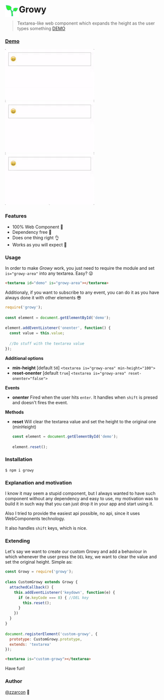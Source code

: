 # <img src="icon_green.png" width="45" align="left"> Growy
> Textarea-like web component which expands the height as the user types something [DEMO](https://zzarcon.github.io/growy)

### [Demo](https://zzarcon.github.io/growy)
  
  <img src="videos/1.gif" width="290">
  <img src="videos/2.gif" width="290">
  <img src="videos/3.gif" width="290">

### Features
  - 100% Web Component :sparkling_heart:
  - Dependency free :dizzy:
  - Does one thing right :ok_hand:
  - Works as you will expect :rocket:

### Usage
In order to make *Growy* work, you just need to require the module and set `is="growy-area"` into any textarea. Easy? :stuck_out_tongue_winking_eye:

```html
<textarea id="demo" is="growy-area"></textarea>
```

Additionaly, if you want to subscribe to any event, you can do it as you have always done it with other elements :sunglasses:

```javascript
require('growy');

const element = document.getElementById('demo');

element.addEventListener('onenter', function() {
  const value = this.value;

  //Do stuff with the textarea value
});
```

**Additional options**
  
  * **min-height** [default `50`] ```<textarea is="growy-area" min-height="100">```
  * **reset-onenter** [default `true`] ```<textarea is="growy-area" reset-onenter="false">```

**Events**
  
  * **onenter** Fired when the user hits `enter`. It handles when `shift` is presed and doesn't fires the event.

**Methods**

  * **reset** Will clear the textarea value and set the height to the original one (minHeight)

    ```javascript
    const element = document.getElementById('demo');

    element.reset();
    ```

      
### Installation

```
$ npm i growy
```

### Explanation and motivation

I know it may seem a stupid component, but I always wanted to have such component without any dependency and easy to use, my motivation was to build it in such way that you can just drop it in your app and start using it.

Also I tried to provide the easiest api possible, no api, since it uses WebComponents technology.

It also handles `shift` keys, which is nice.

### Extending

Let's say we want to create our custom Growy and add a behaviour in which whenever the user press the `DEL` key, we want to clear the value and set the original height. Simple as:

```javascript
const Growy = require('growy');

class CustomGrowy extends Growy {
  attachedCallback() {
    this.addEventListener('keydown', function(e) {
      if (e.keyCode === 8) { //DEL key
        this.reset();
      }
    })
  }
}

document.registerElement('custom-growy', {
  prototype: CustomGrowy.prototype,
  extends: 'textarea'
});
```

```html
<textarea is="custom-growy"></textarea>
```

Have fun!

### Author

[@zzarcon](https://twitter.com/zzarcon) :beers:
